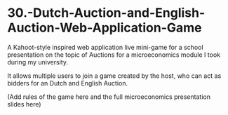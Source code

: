# 30.-Dutch-Auction-and-English-Auction-Web-Application-Game

A Kahoot-style inspired web application live mini-game for a school presentation on the topic of Auctions for a microeconomics module I took during my university. 

It allows multiple users to join a game created by the host, who can act as bidders for an Dutch and English Auction.

(Add rules of the game here and the full microeconomics presentation slides here)
